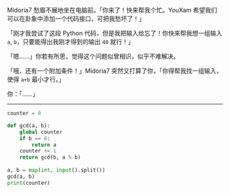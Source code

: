 Midoria7 愁眉不展地坐在电脑前。「你来了！快来帮我个忙。YouXam 希望我们可以在卦象中添加一个代码接口，可把我愁坏了！」

「刚才我尝试了这段 Python 代码，但是我把输入给忘了！你快来帮我想一组输入`a`, `b`，只要能得出我刚才得到的输出 `40` 就行！」

「嗯……」你若有所思，觉得这个问题似曾相识，似乎不难解决。

「哦，还有一个附加条件！」Midoria7 突然又打算了你，「你得帮我找一组输入，使得 `a+b` 最小才行。」

你：「……」

---

```python
counter = 0

def gcd(a, b):
    global counter
    if b == 0:
        return a
    counter += 1
    return gcd(b, a % b)
    
a, b = map(int, input().split())
gcd(a, b)
print(counter)
```